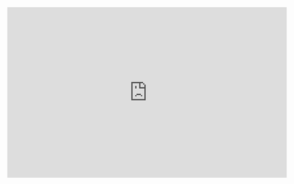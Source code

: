 <iframe title="YouTube video player" width="640" height="390" src="http://www.youtube.com/embed/AZCPt6lSk3k" frameborder="0" allowfullscreen></iframe>
